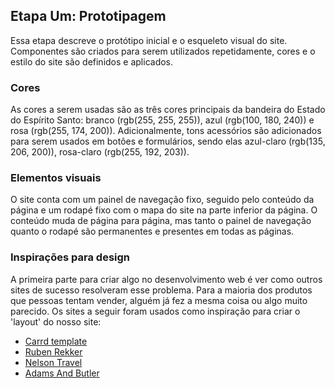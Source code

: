 ## Etapa Um: Prototipagem

Essa etapa descreve o protótipo inicial e o esqueleto visual do site.
Componentes são criados para serem utilizados repetidamente, cores e o estilo do
site são definidos e aplicados.

### Cores

As cores a serem usadas são as três cores principais da bandeira do Estado do
Espírito Santo: branco (rgb(255, 255, 255)), azul (rgb(100, 180, 240)) e rosa
(rgb(255, 174, 200)). Adicionalmente, tons acessórios são adicionados para serem
usados em botões e formulários, sendo elas azul-claro (rgb(135, 206, 200)),
rosa-claro (rgb(255, 192, 203)).

### Elementos visuais

O site conta com um painel de navegação fixo, seguido pelo conteúdo da página e
um rodapé fixo com o mapa do site na parte inferior da página. O conteúdo muda
de página para página, mas tanto o painel de navegação quanto o rodapé são
permanentes e presentes em todas as páginas.

### Inspirações para design

A primeira parte para criar algo no desenvolvimento web é ver como outros sites
de sucesso resolveram esse problema. Para a maioria dos produtos que pessoas
tentam vender, alguém já fez a mesma coisa ou algo muito parecido. Os sites a
seguir foram usados como inspiração para criar o 'layout' do nosso site:

- [Carrd template](https://7916931f43a06eb9.demo.carrd.co/)
- [Ruben Rekker](https://www.rubenrekker.com/)
- [Nelson Travel](https://www.nelson.travel/)
- [Adams And Butler](https://www.adamsandbutler.com/)
